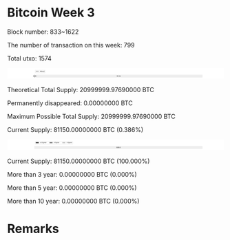 # Bitcoin Week 3

Block number: 833~1622

The number of transaction on this week: 799

Total utxo: 1574

![](../images/mined_week3.png)

Theoretical Total Supply: 20999999.97690000 BTC

Permanently disappeared: 0.00000000 BTC

Maximum Possible Total Supply: 20999999.97690000 BTC

Current Supply: 81150.00000000 BTC (0.386%)

![](../images/year_week3.png)


Current Supply: 81150.00000000 BTC (100.000%)

More than 3 year: 0.00000000 BTC (0.000%)

More than 5 year: 0.00000000 BTC (0.000%)

More than 10 year: 0.00000000 BTC (0.000%)

# Remarks

